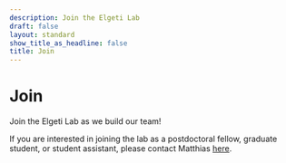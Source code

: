 ```yaml
---
description: Join the Elgeti Lab
draft: false
layout: standard
show_title_as_headline: false
title: Join
---
```


# Join

Join the Elgeti Lab as we build our team!

If you are interested in joining the lab as a postdoctoral fellow, graduate student, or student assistant, please contact Matthias [here](https://elgetilab.github.io/contact/).